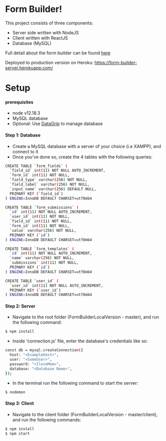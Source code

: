 
# Form Builder!

This project consists of three components:
- Server side written with NodeJS
- Client written with ReactJS
- Database (MySQL)

Full detail about the form builder can be found [here](https://github.com/wix-incubator/form-builder-exam#form-submit-page)

Deployed to production version on Heroku: https://form-builder-server.herokuapp.com/

# Setup

#### prerequisites
- node v12.18.3
- MySQL database 
- Optional: Use [DataGrip](https://www.jetbrains.com/datagrip/) to manage database

#### Step 1: Database

- Create a MySQL database with a server of your choice (i.e XAMPP),  and connect to it
- Once you've done so, create the 4 tables with the following queries: 
```sh
CREATE TABLE `form_fields` (
  `field_id` int(11) NOT NULL AUTO_INCREMENT,
  `form_id` int(11) NOT NULL,
  `field_type` varchar(256) NOT NULL,
  `field_label` varchar(256) NOT NULL,
  `input_name` varchar(256) DEFAULT NULL,
  PRIMARY KEY (`field_id`)
) ENGINE=InnoDB DEFAULT CHARSET=utf8mb4
```
```sh
CREATE TABLE `form_submissions` (
  `id` int(11) NOT NULL AUTO_INCREMENT,
  `user_id` int(11) NOT NULL,
  `field_id` int(11) NOT NULL,
  `form_id` int(11) NOT NULL,
  `value` varchar(256) NOT NULL,
  PRIMARY KEY (`id`)
) ENGINE=InnoDB DEFAULT CHARSET=utf8mb4
```
```sh
CREATE TABLE `form_templates` (
  `id` int(11) NOT NULL AUTO_INCREMENT,
  `name` varchar(256) NOT NULL,
  `submissions` int(11) NOT NULL,
  PRIMARY KEY (`id`)
) ENGINE=InnoDB DEFAULT CHARSET=utf8mb4
```
```sh
CREATE TABLE `user_id` (
  `user_id` int(11) NOT NULL AUTO_INCREMENT,
  PRIMARY KEY (`user_id`)
) ENGINE=InnoDB DEFAULT CHARSET=utf8mb4
```

#### Step 2: Server
 
 - Navigate to the root folder (FormBuilderLocalVersion - master), and run the following command:
```sh
$ npm install
```
- Inside 'connection.js' file, enter the database's credentials like so:
```sh
const db = mysql.createConnection({
  host: "<ExampleHost>",
  user: "<SomeUser>",
  password: "<IloveMom>",
  database: "<Database Name>",
});
```
- In the terminal run the following command to start the server:
```sh
$ nodemon
```

#### Step 3: Client

- Navigate to the client folder (FormBuilderLocalVersion - master/client), and run the following commands:
```sh
$ npm install
$ npm start
```
